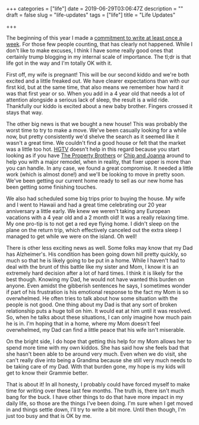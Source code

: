 +++
categories = ["life"]
date = 2019-06-29T03:06:47Z
description = ""
draft = false
slug = "life-updates"
tags = ["life"]
title = "Life Updates"

+++


The beginning of this year I made a [commitment to write at least once a week](__GHOST_URL__/reboot/). For those few people counting, that has clearly not happened. While I don't like to make excuses, I think I have some really good ones that certainly trump blogging in my internal scale of importance. The tl;dr is that life got in the way and I'm totally OK with it.

First off, my wife is pregnant! This will be our second kiddo and we're both excited and a little freaked out. We have clearer expectations than with our first kid, but at the same time, that also means we remember how hard it was that first year or so. When you add in a 4 year old that needs a lot of attention alongside a serious lack of sleep, the result is a wild ride. Thankfully our kiddo is excited about a new baby brother. Fingers crossed it stays that way.

The other big news is that we bought a new house! This was probably the worst time to try to make a move. We've been casually looking for a while now, but pretty consistently we'd shelve the search as it seemed like it wasn't a great time. We couldn't find a good house or felt that the market was a little too hot. [HGTV](https://www.hgtv.com/) doesn't help in this regard because you start looking as if you have [The Property Brothers](https://www.hgtv.com/shows/property-brothers) or [Chip and Joanna](https://www.hgtv.com/shows/fixer-upper) around to help you with a major remodel, when in reality, that fixer upper is more than you can handle. In any case, we found a great compromise. It needed a little work (which is almost done!) and we'll be looking to move in pretty soon. We've been getting our current home ready to sell as our new home has been getting some finishing touches.

We also had scheduled some big trips prior to buying the house. My wife and I went to Hawaii and had a great time celebrating our 20 year anniversary a little early. We knew we weren't taking any European vacations with a 4 year old and a 2 month old! It was a really relaxing time. My one pro-tip is to not get a red eye flying home. I didn't sleep on the plane on the return trip, which effectively canceled out the extra sleep I managed to get while we were on the island. Oh well!

There is other less exciting news as well. Some folks may know that my Dad has Alzheimer's. His condition has been going down hill pretty quickly, so much so that he is likely going to be put in a home. While I haven't had to deal with the brunt of this battle like my sister and Mom, I know it is an extremely hard decision after a lot of hard times. I think it is likely for the best though. Knowing my Dad, he would not have wanted this burden on anyone. Even amidst the gibberish sentences he says, I sometimes wonder if part of his frustration is his emotional response to the fact my Mom is so overwhelmed. He often tries to talk about how some situation with the people is not good. One thing about my Dad is that any sort of broken relationship puts a huge toll on him. It would eat at him until it was resolved. So, when he talks about these situations, I can only imagine how much pain he is in. I'm hoping that in a home, where my Mom doesn't feel overwhelmed, my Dad can find a little peace that his wife isn't miserable.

On the bright side, I do hope that getting this help for my Mom allows her to spend more time with my own kiddos. She has said how she feels bad that she hasn't been able to be around very much. Even when we do visit, she can't really dive into being a Grandma because she still very much needs to be taking care of my Dad. With that burden gone, my hope is my kids will get to know their Grammie better.

That is about it! In all honesty, I probably could have forced myself to make time for writing over these last few months. The truth is, there isn't much bang for the buck. I have other things to do that have more impact in my daily life, so those are the things I've been doing. I'm sure when I get moved in and things settle down, I'll try to write a bit more. Until then though, I'm just too busy and that is OK by me.
